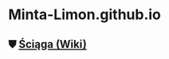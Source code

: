 # Minta-Limon.github.io

## ⛊ [Ściąga (Wiki)](https://github.com/Minta-Limon/Minta-Limon.github.io/wiki)

